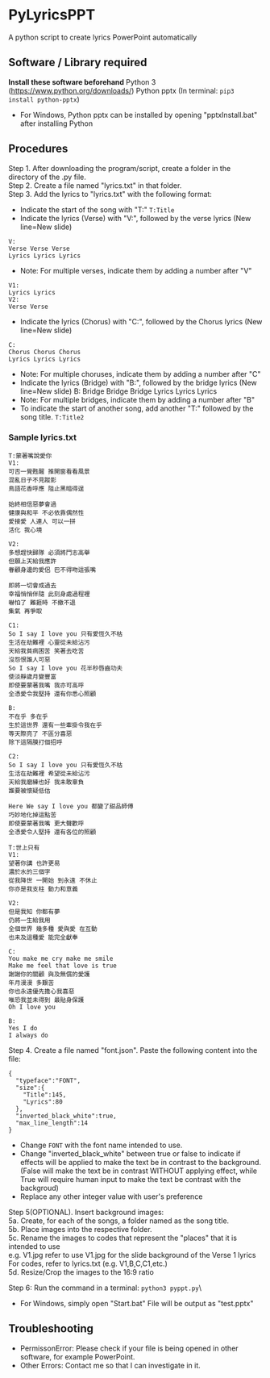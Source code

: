 # PyLyricsPPT
 A python script to create lyrics PowerPoint automatically

## Software / Library required
 **Install these software beforehand**
 Python 3 (https://www.python.org/downloads/)
 Python pptx (In terminal: ```pip3 install python-pptx```)
 - For Windows, Python pptx can be installed by opening "pptxInstall.bat" after installing Python

## Procedures
Step 1. After downloading the program/script, create a folder in the directory of the .py file.\
Step 2. Create a file named "lyrics.txt" in that folder.\
Step 3. Add the lyrics to "lyrics.txt" with the following format:
 - Indicate the start of the song with "T:"
`T:Title`
 - Indicate the lyrics (Verse) with "V:", followed by the verse lyrics (New line=New slide)
```
V:
Verse Verse Verse
Lyrics Lyrics Lyrics
```
 - Note: For multiple verses, indicate them by adding a number after "V"
```
V1:
Lyrics Lyrics
V2:
Verse Verse
```
 - Indicate the lyrics (Chorus) with "C:", followed by the Chorus lyrics (New line=New slide)
```
C:
Chorus Chorus Chorus
Lyrics Lyrics Lyrics
```
 - Note: For multiple choruses, indicate them by adding a number after "C"
 - Indicate the lyrics (Bridge) with "B:", followed by the bridge lyrics (New line=New slide)
B:
Bridge Bridge Bridge
Lyrics Lyrics Lyrics
 - Note: For multiple bridges, indicate them by adding a number after "B"
 - To indicate the start of another song, add another "T:" followed by the song title.
`T:Title2`
### Sample lyrics.txt
```
T:蒙著嘴說愛你
V1:
可否一覺甦醒 推開窗看看風景
混亂日子不見蹤影
鳥語花香呼應 阻止黑暗得逞

始終相信惡夢會過
健康與和平 不必依靠偶然性
愛接愛 人連人 可以一拼
活化 我心境

V2:
多想趕快歸隊 必須將鬥志高舉
但願上天給我應許
眷顧身邊的愛侶 巴不得吻這張嘴

即將一切會成過去
幸福悄悄伴隨 此刻身處過程裡
嚇怕了 難捱時 不撤不退
集氣 再爭取

C1:
So I say I love you 只有愛恆久不枯
生活在劫難裡 心靈從未給沾污
天給我貧病困苦 笑著去吃苦
沒怨恨誰人可惡
So I say I love you 花半秒唇齒功夫
使淡靜歲月變豐富
即使要蒙著我嘴 我亦可高呼
全憑愛令我堅持 還有你悉心照顧

B:
不在乎 多在乎
生於這世界 還有一些牽掛令我在乎
等天際亮了 不區分喜惡
除下這隔膜打個招呼

C2:
So I say I love you 只有愛恆久不枯
生活在劫難裡 希望從未給沾污
天給我磨練也好 我未敢辜負
誰要被懷疑低估

Here We say I love you 都變了甜品師傅
巧妙地化掉這點苦
即使要蒙著我嘴 更大聲歡呼
全憑愛令人堅持 還有各位的照顧

T:世上只有
V1:
望著你講 也許更易
濃於水的三個字
從我降世 一開始 到永遠 不休止
你亦是我支柱 動力和意義

V2:
但是我知 你都有夢
仍將一生給我用
全個世界 幾多種 愛與愛 在互動
也未及這種愛 能完全獻奉

C:
You make me cry make me smile
Make me feel that love is true
謝謝你的關顧 與及無償的愛護
年月漫漫 多艱苦
你也永遠優先擔心我喜惡
唯恐我並未得到 最貼身保護
Oh I love you

B:
Yes I do
I always do
```
Step 4. Create a file named "font.json". Paste the following content into the file:
```
{
  "typeface":"FONT",
  "size":{
    "Title":145,
    "Lyrics":80
  },
  "inverted_black_white":true,
  "max_line_length":14
}
```
 - Change `FONT` with the font name intended to use.
 - Change "inverted_black_white" between true or false to indicate if effects will be applied to make the text be in contrast to the background. (False will make the text be in contrast WITHOUT applying effect, while True will require human input to make the text be contrast with the backgroud)
 - Replace any other integer value with user's preference

Step 5(OPTIONAL). Insert background images:\
 5a. Create, for each of the songs, a folder named as the song title.\
 5b. Place images into the respective folder.\
 5c. Rename the images to codes that represent the "places" that it is intended to use\
     e.g. V1.jpg refer to use V1.jpg for the slide background of the Verse 1 lyrics\
          For codes, refer to lyrics.txt (e.g. V1,B,C,C1,etc.)\
 5d. Resize/Crop the images to the 16:9 ratio

Step 6: Run the command in a terminal: `python3 pyppt.py`\
 - For Windows, simply open "Start.bat"
File will be output as "test.pptx"

## Troubleshooting
 - PermissonError: Please check if your file is being opened in other software, for example PowerPoint.
 - Other Errors: Contact me so that I can investigate in it.